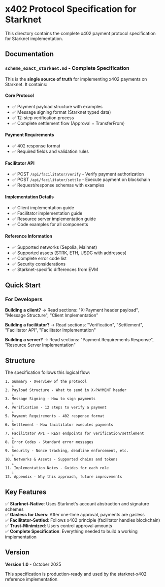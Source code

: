 # x402 Protocol Specification for Starknet

This directory contains the complete x402 payment protocol specification for Starknet implementation.

## Documentation

### `scheme_exact_starknet.md` - **Complete Specification**

This is the **single source of truth** for implementing x402 payments on Starknet. It contains:

#### Core Protocol
- ✅ Payment payload structure with examples
- ✅ Message signing format (Starknet typed data)
- ✅ 12-step verification process
- ✅ Complete settlement flow (Approval + TransferFrom)

#### Payment Requirements
- ✅ 402 response format
- ✅ Required fields and validation rules

#### Facilitator API
- ✅ POST `/api/facilitator/verify` - Verify payment authorization
- ✅ POST `/api/facilitator/settle` - Execute payment on blockchain
- ✅ Request/response schemas with examples

#### Implementation Details
- ✅ Client implementation guide
- ✅ Facilitator implementation guide
- ✅ Resource server implementation guide
- ✅ Code examples for all components

#### Reference Information
- ✅ Supported networks (Sepolia, Mainnet)
- ✅ Supported assets (STRK, ETH, USDC with addresses)
- ✅ Complete error code list
- ✅ Security considerations
- ✅ Starknet-specific differences from EVM

## Quick Start

### For Developers

**Building a client?** → Read sections: "X-Payment header payload", "Message Structure", "Client Implementation"

**Building a facilitator?** → Read sections: "Verification", "Settlement", "Facilitator API", "Facilitator Implementation"

**Building a server?** → Read sections: "Payment Requirements Response", "Resource Server Implementation"

## Structure

The specification follows this logical flow:

```
1. Summary - Overview of the protocol
   ↓
2. Payload Structure - What to send in X-PAYMENT header
   ↓
3. Message Signing - How to sign payments
   ↓
4. Verification - 12 steps to verify a payment
   ↓
5. Payment Requirements - 402 response format
   ↓
6. Settlement - How facilitator executes payments
   ↓
7. Facilitator API - REST endpoints for verification/settlement
   ↓
8. Error Codes - Standard error messages
   ↓
9. Security - Nonce tracking, deadline enforcement, etc.
   ↓
10. Networks & Assets - Supported chains and tokens
   ↓
11. Implementation Notes - Guides for each role
   ↓
12. Appendix - Why this approach, future improvements
```

## Key Features

✅ **Starknet-Native**: Uses Starknet's account abstraction and signature schemes  
✅ **Gasless for Users**: After one-time approval, payments are gasless  
✅ **Facilitator-Settled**: Follows x402 principle (facilitator handles blockchain)  
✅ **Trust-Minimized**: Users control approval amounts  
✅ **Complete Specification**: Everything needed to build a working implementation  

## Version

**Version 1.0** - October 2025

This specification is production-ready and used by the starknet-x402 reference implementation.


